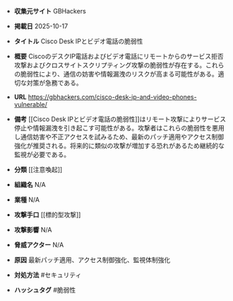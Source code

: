 - **収集元サイト**
GBHackers

- **掲載日**
2025-10-17

- **タイトル**
Cisco Desk IPとビデオ電話の脆弱性

- **概要**
CiscoのデスクIP電話およびビデオ電話にリモートからのサービス拒否攻撃およびクロスサイトスクリプティング攻撃の脆弱性が存在する。これらの脆弱性により、通信の妨害や情報漏洩のリスクが高まる可能性がある。適切な対策が急務である。

- **URL**
https://gbhackers.com/cisco-desk-ip-and-video-phones-vulnerable/

- **備考**
[[Cisco Desk IPとビデオ電話の脆弱性]]はリモート攻撃によりサービス停止や情報漏洩を引き起こす可能性がある。攻撃者はこれらの脆弱性を悪用し通信妨害や不正アクセスを試みるため、最新のパッチ適用やアクセス制御強化が推奨される。将来的に類似の攻撃が増加する恐れがあるため継続的な監視が必要である。

- **分類**
[[注意喚起]]

- **組織名**
N/A

- **業種**
N/A

- **攻撃手口**
[[標的型攻撃]]

- **攻撃影響**
N/A

- **脅威アクター**
N/A

- **原因**
最新パッチ適用、アクセス制御強化、監視体制強化

- **対処方法**
#セキュリティ

- **ハッシュタグ**
#脆弱性
